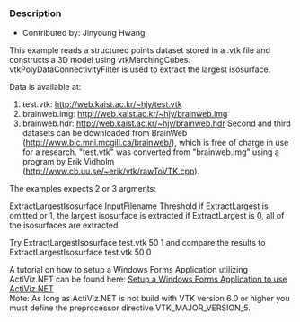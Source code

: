 ### Description
* Contributed by: Jinyoung Hwang

This example reads a structured points dataset stored in a .vtk file and constructs a 3D model using vtkMarchingCubes.
vtkPolyDataConnectivityFilter is used to extract the largest isosurface.

Data is available at:
 1. test.vtk: http://web.kaist.ac.kr/~hjy/test.vtk
 2. brainweb.img: http://web.kaist.ac.kr/~hjy/brainweb.img
 3. brainweb.hdr: http://web.kaist.ac.kr/~hjy/brainweb.hdr
Second and third datasets can be downloaded from BrainWeb (http://www.bic.mni.mcgill.ca/brainweb/), which is free of charge in use for a research.
"test.vtk" was converted from "brainweb.img" using a program by Erik Vidholm (http://www.cb.uu.se/~erik/vtk/rawToVTK.cpp).

The examples expects 2 or 3 argments:

 ExtractLargestIsosurface InputFilename Threshold [](ExtractLargest)
  if ExtractLargest is omitted or 1, the largest isosurface is extracted
  if ExtractLargest is 0, all of the isosurfaces are extracted

Try
 ExtractLargestIsosurface test.vtk 50 1
and compare the results to
 ExtractLargestIsosurface test.vtk 50 0

A tutorial on how to setup a Windows Forms Application utilizing ActiViz.NET can be found here: [Setup a Windows Forms Application to use ActiViz.NET](http://www.vtk.org/Wiki/VTK/CSharp/ActiViz.NET)<br />
Note: As long as ActiViz.NET is not build with VTK version 6.0 or higher you must define the preprocessor directive VTK_MAJOR_VERSION_5.
